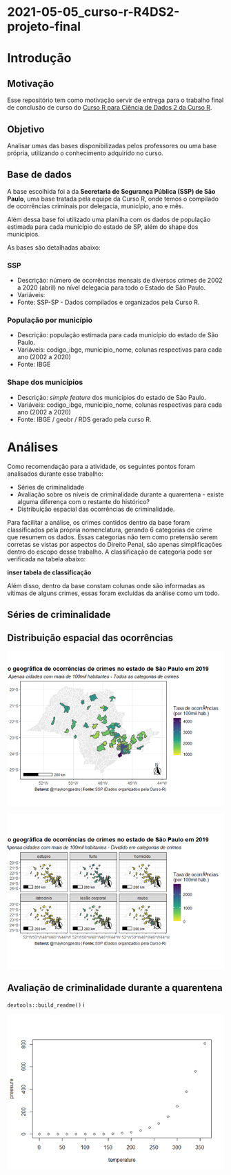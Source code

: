 
<!-- README.md is generated from README.Rmd. Please edit that file -->

# 2021-05-05\_curso-r-R4DS2-projeto-final

<!-- badges: start -->
<!-- badges: end -->

# Introdução

## Motivação

Esse repositório tem como motivação servir de entrega para o trabalho
final de conclusão de curso do [Curso R para Ciência de Dados 2 da Curso
R](https://curso-r.com/cursos/r4ds-2/).

## Objetivo

Analisar umas das bases disponibilizadas pelos professores ou uma base
própria, utilizando o conhecimento adquirido no curso.

## Base de dados

A base escolhida foi a da **Secretaria de Segurança Pública (SSP) de São
Paulo**, uma base tratada pela equipe da Curso R, onde temos o compilado
de ocorrências criminais por delegacia, município, ano e mês.

Além dessa base foi utilizado uma planilha com os dados de população
estimada para cada município do estado de SP, além do shape dos
municípios.

As bases são detalhadas abaixo:

### SSP

-   Descrição: número de ocorrências mensais de diversos crimes de 2002
    a 2020 (abril) no nível delegacia para todo o Estado de São Paulo.
-   Variáveis:
-   Fonte: SSP-SP - Dados compilados e organizados pela Curso R.

### População por município

-   Descrição: população estimada para cada município do estado de São
    Paulo.
-   Variáveis: codigo\_ibge, municipio\_nome, colunas respectivas para
    cada ano (2002 a 2020)
-   Fonte: IBGE

### Shape dos municípios

-   Descrição: *simple feature* dos municípios do estado de São Paulo.
-   Variáveis: codigo\_ibge, municipio\_nome, colunas respectivas para
    cada ano (2002 a 2020)
-   Fonte: IBGE / geobr / RDS gerado pela curso R.

# Análises

Como recomendação para a atividade, os seguintes pontos foram analisados
durante esse trabalho:

-   Séries de criminalidade
-   Avaliação sobre os níveis de criminalidade durante a quarentena -
    existe alguma diferença com o restante do histórico?
-   Distribuição espacial das ocorrências de criminalidade.

Para facilitar a análise, os crimes contidos dentro da base foram
classificados pela própria nomenclatura, gerando 6 categorias de crime
que resumem os dados. Essas categorias não tem como pretensão serem
corretas se vistas por aspectos do Direito Penal, são apenas
simplificações dentro do escopo desse trabalho. A classificação de
categoria pode ser verificada na tabela abaixo:

**inser tabela de classificação**

Além disso, dentro da base constam colunas onde são informadas as
vítimas de alguns crimes, essas foram excluídas da análise como um todo.

## Séries de criminalidade

## Distribuição espacial das ocorrências

![](README_files/figure-gfm/unnamed-chunk-3-1.png)<!-- -->

![](README_files/figure-gfm/unnamed-chunk-4-1.png)<!-- -->

## Avaliação de criminalidade durante a quarentena

`devtools::build_readme()` i

![](README_files/figure-gfm/pressure-1.png)<!-- -->

